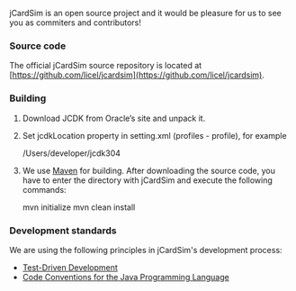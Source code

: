 jCardSim is an open source project and it would be pleasure for us to see you as commiters and contributors!

### Source code
The official jCardSim source repository is located at [https://github.com/licel/jcardsim](https://github.com/licel/jcardsim).

### Building
1. Download JCDK from Oracle’s site and unpack it.
2. Set jcdkLocation property in setting.xml (profiles - profile), for example 

    <jcdkLocation>/Users/developer/jcdk304</jcdkLocation>
    
3. We use [Maven](http://http://maven.apache.org/) for building. After downloading the source code, you have to enter the directory with jCardSim and execute the following commands:

    mvn initialize
    mvn clean install

### Development standards
We are using the following principles in jCardSim's development process:

- [Test-Driven Development](http://en.wikipedia.org/wiki/Test-driven_development)
- [Code Conventions for the Java Programming Language](http://www.oracle.com/technetwork/java/codeconvtoc-136057.html)

